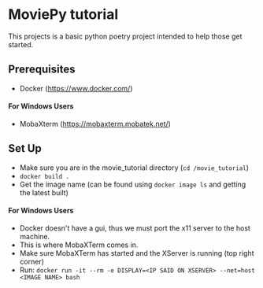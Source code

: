 # MoviePy tutorial

This projects is a basic python poetry project intended to help those get started. 

## Prerequisites
- Docker (https://www.docker.com/)

#### For Windows Users
- MobaXterm (https://mobaxterm.mobatek.net/)

## Set Up
- Make sure you are in the movie_tutorial directory (`cd /movie_tutorial`)
- `docker build .`
- Get the image name (can be found using `docker image ls` and getting the latest built)

#### For Windows Users
- Docker doesn't have a gui, thus we must port the x11 server to the host machine. 
- This is where MobaXTerm comes in.
- Make sure MobaXTerm has started and the XServer is running (top right corner)
- Run: `docker run -it --rm -e DISPLAY=<IP SAID ON XSERVER> --net=host <IMAGE NAME> bash`


